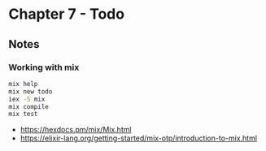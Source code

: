 # Chapter 7 - Todo

## Notes

### Working with mix

```bash
mix help
mix new todo
iex -S mix
mix compile
mix test
```

- https://hexdocs.pm/mix/Mix.html
- https://elixir-lang.org/getting-started/mix-otp/introduction-to-mix.html

###

```elixir

```

###

```elixir

```

